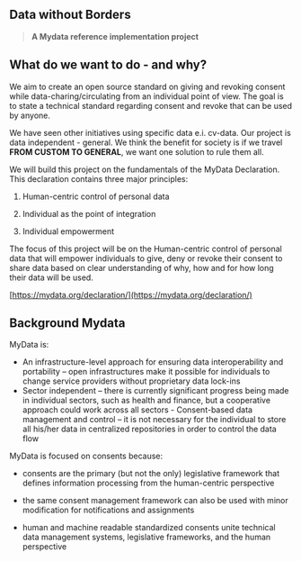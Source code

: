 


## Data without Borders
>**A Mydata reference implementation project**
>
## What do we want to do - and why?

  We aim to create an open source standard on giving and revoking consent while data-charing/circulating from an individual point of view. The goal is to state a technical standard regarding consent and revoke that can be used by anyone.

We have seen other initiatives using specific data e.i. cv-data. Our project is data independent - general. We think the benefit for society is if we travel **FROM CUSTOM TO GENERAL**, we want one solution to rule them all.

  We will build this project on the fundamentals of the MyData Declaration. This declaration contains three major principles:

1.  Human-centric control of personal data
    
2.  Individual as the point of integration
    
3.  Individual empowerment

The focus of this project will be on the Human-centric control of personal data that will empower individuals to give, deny or revoke their consent to share data based on clear understanding of why, how and for how long their data will be used.

[https://mydata.org/declaration/](https://mydata.org/declaration/)

## Background Mydata

MyData is:
-   An infrastructure-level approach for ensuring data interoperability and portability – open infrastructures make it possible for individuals to change service providers without proprietary data lock-ins
-    Sector independent – there is currently significant progress being made in individual sectors, such as health and finance, but a cooperative approach could work across all sectors
    -   Consent-based data management and control – it is not necessary for the individual to store all his/her data in centralized repositories in order to control the data flow
    
MyData is focused on consents because:

- consents are the primary (but not the only) legislative framework that defines information processing from the human-centric perspective
    
- the same consent management framework can also be used with minor modification for notifications and assignments
    
- human and machine readable standardized consents unite technical data management systems, legislative frameworks, and the human perspective

<!--stackedit_data:
eyJoaXN0b3J5IjpbMTQzMDg5NzI5MCwtNzkyMDk4MTc4XX0=
-->